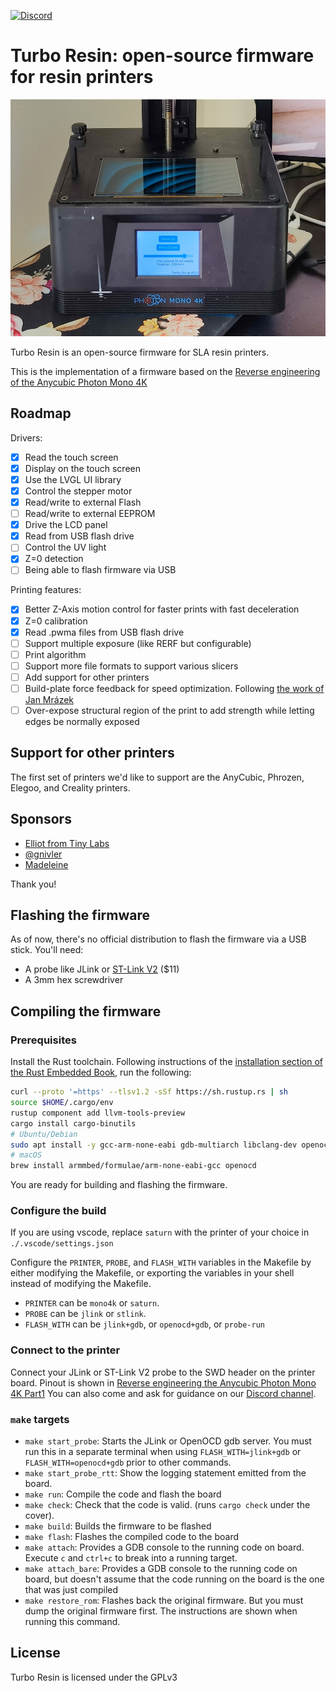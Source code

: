[![Discord](https://img.shields.io/discord/940395991016828980?label=Discord&logo=discord&logoColor=white)](https://discord.gg/9HSMNYxPAM)

Turbo Resin: open-source firmware for resin printers
====================================================

![Turbo Resin](misc/turbo_resin.jpg)

Turbo Resin is an open-source firmware for SLA resin printers.

This is the implementation of a firmware based on the
[Reverse engineering of the Anycubic Photon Mono 4K](https://github.com/nviennot/reversing-mono4k#readme)

## Roadmap

Drivers:
* [X] Read the touch screen
* [X] Display on the touch screen
* [X] Use the LVGL UI library
* [X] Control the stepper motor
* [X] Read/write to external Flash
* [ ] Read/write to external EEPROM
* [X] Drive the LCD panel
* [X] Read from USB flash drive
* [ ] Control the UV light
* [X] Z=0 detection
* [ ] Being able to flash firmware via USB

Printing features:
* [X] Better Z-Axis motion control for faster prints with fast deceleration
* [X] Z=0 calibration
* [X] Read .pwma files from USB flash drive
* [ ] Support multiple exposure (like RERF but configurable)
* [ ] Print algorithm
* [ ] Support more file formats to support various slicers
* [ ] Add support for other printers
* [ ] Build-plate force feedback for speed optimization. Following [the work of Jan Mrázek](https://blog.honzamrazek.cz/2022/01/prints-not-sticking-to-the-build-plate-layer-separation-rough-surface-on-a-resin-printer-resin-viscosity-the-common-denominator/)
* [ ] Over-expose structural region of the print to add strength while letting
    edges be normally exposed

## Support for other printers

The first set of printers we'd like to support are the AnyCubic, Phrozen,
Elegoo, and Creality printers.

## Sponsors

* [Elliot from Tiny Labs](https://github.com/tinylabs)
* [@gnivler](https://github.com/gnivler)
* [Madeleine](https://github.com/madelbrot)

Thank you!

## Flashing the firmware

As of now, there's no official distribution to flash the firmware via a USB
stick. You'll need:
* A probe like JLink or [ST-Link V2](https://www.amazon.com/HiLetgo-Emulator-Downloader-Programmer-STM32F103C8T6/dp/B07SQV6VLZ) ($11)
* A 3mm hex screwdriver

## Compiling the firmware

### Prerequisites

Install the Rust toolchain. Following instructions of the [installation section of
the Rust Embedded Book](https://docs.rust-embedded.org/book/intro/install.html),
run the following:

```bash
curl --proto '=https' --tlsv1.2 -sSf https://sh.rustup.rs | sh
source $HOME/.cargo/env
rustup component add llvm-tools-preview
cargo install cargo-binutils
# Ubuntu/Debian
sudo apt install -y gcc-arm-none-eabi gdb-multiarch libclang-dev openocd
# macOS
brew install armmbed/formulae/arm-none-eabi-gcc openocd
```

You are ready for building and flashing the firmware.

### Configure the build

If you are using vscode, replace `saturn` with the printer of your choice in
`./.vscode/settings.json`

Configure the `PRINTER`, `PROBE`, and `FLASH_WITH` variables in the Makefile
by either modifying the Makefile, or exporting the variables in your shell
instead of modifying the Makefile.

* `PRINTER` can be `mono4k` or `saturn`.
* `PROBE` can be `jlink` or `stlink`.
* `FLASH_WITH` can be `jlink+gdb`, or `openocd+gdb`, or `probe-run`

### Connect to the printer

Connect your JLink or ST-Link V2 probe to the SWD header on the printer board.
Pinout is shown in [Reverse engineering the Anycubic Photon Mono 4K Part1](
https://github.com/nviennot/reversing-mono4k/blob/main/writeup/part1/README.md)
You can also come and ask for guidance on our [Discord channel](https://discord.gg/9HSMNYxPAM).

### `make` targets

* `make start_probe`: Starts the JLink or OpenOCD gdb server. You must run this in a
  separate terminal when using `FLASH_WITH=jlink+gdb` or
  `FLASH_WITH=openocd+gdb` prior to other commands.
* `make start_probe_rtt`: Show the logging statement emitted from the board.
* `make run`: Compile the code and flash the board
* `make check`: Check that the code is valid. (runs `cargo check` under the cover).
* `make build`: Builds the firmware to be flashed
* `make flash`: Flashes the compiled code to the board
* `make attach`: Provides a GDB console to the running code on board. Execute
  `c` and `ctrl+c` to break into a running target.
* `make attach_bare`: Provides a GDB console to the running code on board, but
  doesn't assume that the code running on the board is the one that was just
  compiled
* `make restore_rom`: Flashes back the original firmware. But you must dump the
  original firmware first. The instructions are shown when running this command.

## License

Turbo Resin is licensed under the GPLv3
